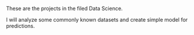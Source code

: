 These are the projects in the filed Data Science.

I will analyze some commonly known datasets and create simple model for predictions.
